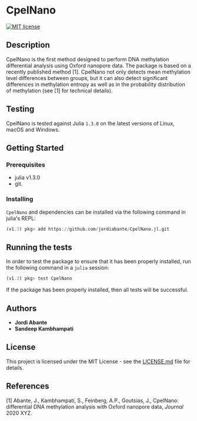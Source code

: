 # CpelNano

[![MIT license](https://img.shields.io/badge/license-MIT-green.svg)](https://github.com/jordiabante/CpelNano.jl/blob/master/LICENSE)

## Description

CpelNano is the first method designed to perform DNA methylation differential analysis
using Oxford nanopore data. The package is based on a recently published method [1].
CpelNano not only detects mean methylation level differences between groups, but it can
also detect significant differences in methylation entropy as well as in the probability
distribution of methylation (see [1] for technical details).

## Testing

CpelNano is tested against Julia `1.3.0` on the latest versions of Linux, macOS and Windows.

## Getting Started

### Prerequisites

* julia v1.3.0
* git.

### Installing

`CpelNano` and dependencies can be installed via the following command in julia's REPL:

```julia
(v1.3) pkg> add https://github.com/jordiabante/CpelNano.jl.git
```

## Running the tests

In order to test the package to ensure that it has been properly installed,
run the following command in a `julia` session:

```julia
(v1.3) pkg> test CpelNano
```

If the package has been properly installed, then all tests will be successful.

## Authors

* **Jordi Abante**
* **Sandeep Kambhampati**

## License

This project is licensed under the MIT License - see the [LICENSE.md](LICENSE.md)
file for details.

## References

[1] Abante, J., Kambhampati, S., Feinberg, A.P., Goutsias, J., CpelNano: differential
DNA methylation analysis with Oxford nanopore data, *Journal* 2020 XYZ.
